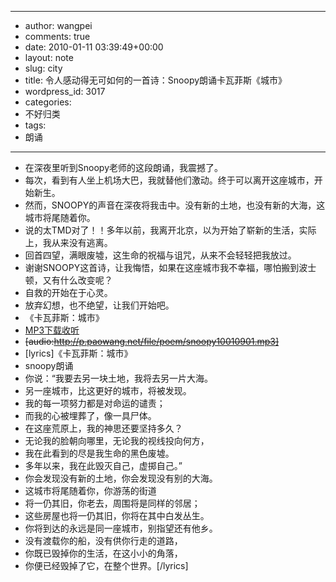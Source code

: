 - --
- author: wangpei
- comments: true
- date: 2010-01-11 03:39:49+00:00
- layout: note
- slug: city
- title: 令人感动得无可如何的一首诗：Snoopy朗诵卡瓦菲斯《城市》
- wordpress_id: 3017
- categories:
- 不好归类
- tags:
- 朗诵
- --
- 在深夜里听到Snoopy老师的这段朗诵，我震撼了。
- 每次，看到有人坐上机场大巴，我就替他们激动。终于可以离开这座城市，开始新生。
- 然而，SNOOPY的声音在深夜将我击中。没有新的土地，也没有新的大海，这城市将尾随着你。
- 说的太TMD对了！！多年以前，我离开北京，以为开始了崭新的生活，实际上，我从来没有逃离。
- 回首四望，满眼废墟，这生命的祝福与诅咒，从来不会轻轻把我放过。
- 谢谢SNOOPY这首诗，让我悔悟，如果在这座城市我不幸福，哪怕搬到波士顿，又有什么改变呢？
- 自救的开始在于心灵。
- 放弃幻想，也不绝望，让我们开始吧。
- 《卡瓦菲斯：城市》
- [MP3下载收听](http://p.paowang.net/file/poem/snoopy10010901.mp3)
- <del>[audio:http://p.paowang.net/file/poem/snoopy10010901.mp3]</del>
- [lyrics]《卡瓦菲斯：城市》
- snoopy朗诵
- 你说：“我要去另一块土地，我将去另一片大海。
- 另一座城市，比这更好的城市，将被发现。
- 我的每一项努力都是对命运的谴责；
- 而我的心被埋葬了，像一具尸体。
- 在这座荒原上，我的神思还要坚持多久？
- 无论我的脸朝向哪里，无论我的视线投向何方，
- 我在此看到的尽是我生命的黑色废墟。
- 多年以来，我在此毁灭自己，虚掷自己。”
- 你会发现没有新的土地，你会发现没有别的大海。
- 这城市将尾随着你，你游荡的街道
- 将一仍其旧，你老去，周围将是同样的邻居；
- 这些房屋也将一仍其旧，你将在其中白发丛生。
- 你将到达的永远是同一座城市，别指望还有他乡。
- 没有渡载你的船，没有供你行走的道路，
- 你既已毁掉你的生活，在这小小的角落，
- 你便已经毁掉了它，在整个世界。[/lyrics]
